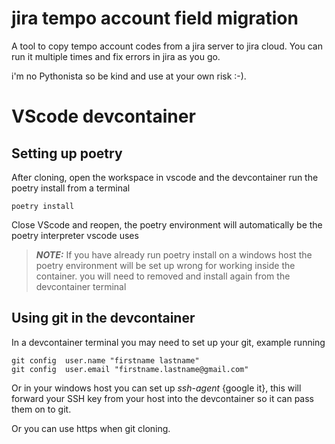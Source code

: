 # jira tempo account field migration
A tool to copy tempo account codes from a jira server to jira cloud.
You can run it multiple times and fix errors in jira as you go.

i'm no Pythonista so be kind and use at your own risk :-).

# VScode devcontainer
## Setting up poetry
After cloning, open  the workspace in vscode and the devcontainer run the poetry install from a terminal
```
poetry install
```
Close VScode and reopen, the poetry environment will automatically be the poetry interpreter vscode uses

> **_NOTE:_** If you have already run poetry install on a windows host the poetry environment will be set up wrong for working inside the container. you will need to removed and install again from the devcontainer terminal


## Using git in the devcontainer
In a devcontainer terminal you may need to set up your git, example running
```
git config  user.name "firstname lastname"
git config  user.email "firstname.lastname@gmail.com"
```
Or in your windows host you can set up *ssh-agent* {google it}, this will forward your SSH key from your host into the devcontainer so it can pass them on to git.

Or you can use https when git cloning.
